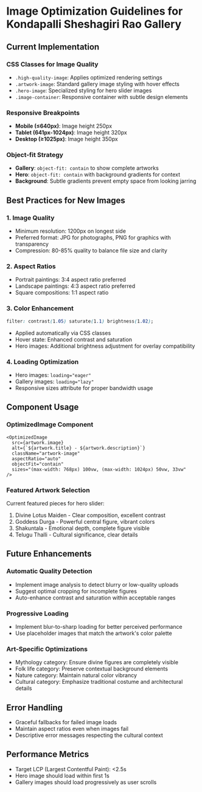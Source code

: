 # Image Optimization Guidelines for Kondapalli Sheshagiri Rao Gallery

## Current Implementation

### CSS Classes for Image Quality
- `.high-quality-image`: Applies optimized rendering settings
- `.artwork-image`: Standard gallery image styling with hover effects
- `.hero-image`: Specialized styling for hero slider images
- `.image-container`: Responsive container with subtle design elements

### Responsive Breakpoints
- **Mobile (≤640px)**: Image height 250px
- **Tablet (641px-1024px)**: Image height 320px  
- **Desktop (≥1025px)**: Image height 350px

### Object-fit Strategy
- **Gallery**: `object-fit: contain` to show complete artworks
- **Hero**: `object-fit: contain` with background gradients for context
- **Background**: Subtle gradients prevent empty space from looking jarring

## Best Practices for New Images

### 1. Image Quality
- Minimum resolution: 1200px on longest side
- Preferred format: JPG for photographs, PNG for graphics with transparency
- Compression: 80-85% quality to balance file size and clarity

### 2. Aspect Ratios
- Portrait paintings: 3:4 aspect ratio preferred
- Landscape paintings: 4:3 aspect ratio preferred  
- Square compositions: 1:1 aspect ratio

### 3. Color Enhancement
```css
filter: contrast(1.05) saturate(1.1) brightness(1.02);
```
- Applied automatically via CSS classes
- Hover state: Enhanced contrast and saturation
- Hero images: Additional brightness adjustment for overlay compatibility

### 4. Loading Optimization
- Hero images: `loading="eager"`
- Gallery images: `loading="lazy"`
- Responsive sizes attribute for proper bandwidth usage

## Component Usage

### OptimizedImage Component
```tsx
<OptimizedImage
  src={artwork.image}
  alt={`${artwork.title} - ${artwork.description}`}
  className="artwork-image"
  aspectRatio="auto"
  objectFit="contain"
  sizes="(max-width: 768px) 100vw, (max-width: 1024px) 50vw, 33vw"
/>
```

### Featured Artwork Selection
Current featured pieces for hero slider:
1. Divine Lotus Maiden - Clear composition, excellent contrast
2. Goddess Durga - Powerful central figure, vibrant colors
3. Shakuntala - Emotional depth, complete figure visible
4. Telugu Thalli - Cultural significance, clear details

## Future Enhancements

### Automatic Quality Detection
- Implement image analysis to detect blurry or low-quality uploads
- Suggest optimal cropping for incomplete figures
- Auto-enhance contrast and saturation within acceptable ranges

### Progressive Loading
- Implement blur-to-sharp loading for better perceived performance
- Use placeholder images that match the artwork's color palette

### Art-Specific Optimizations
- Mythology category: Ensure divine figures are completely visible
- Folk life category: Preserve contextual background elements
- Nature category: Maintain natural color vibrancy
- Cultural category: Emphasize traditional costume and architectural details

## Error Handling
- Graceful fallbacks for failed image loads
- Maintain aspect ratios even when images fail
- Descriptive error messages respecting the cultural context

## Performance Metrics
- Target LCP (Largest Contentful Paint): <2.5s
- Hero image should load within first 1s
- Gallery images should load progressively as user scrolls